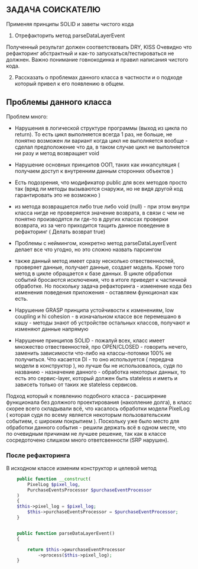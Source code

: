 ## ЗАДАЧА СОИСКАТЕЛЮ

Применяя принципы SOLID и заветы чистого кода

1. Отрефакторить метод parseDataLayerEvent

Полученный результат должен соответствовать DRY, KISS Очевидно что рефакторинг абстрактный и как-то запускаться/тестироваться не должнен. Важно понимание говнокодинка и правил написания чистого кода.

2. Рассказать о проблемах данного класса в частности и о подходе который привел к его появлению в общем.

## Проблемы данного класса

Проблем много:

- Нарушения в логической структуре программы (выход из цикла по return). То есть цикл выполняется всегда 1 раз, не больше, не понятно возможен ли вариант когда цикл не выполняется вообще - сделал предположение что да, в таком случае цикл не выполняется ни разу и метод возвращает void

- Нарушение основных принципов ООП, таких как инкапсуляция ( получаем доступ к внутренним данным сторонних объектов )

- Есть подозрения, что модификатор public для всех методов просто так (вряд ли методы вызываются снаружи, но не видя другой код гарантировать это не возможно )

- из метода возвращается либо true либо void (null) - при этом внутри класса нигде не проверяется значение возврата, в связи с чем не понятно производятся ли где-то в других классах проверки возврата, из за чего приходится тащить данное поведение в рефакторинг ( Делать возврат true)

- Проблемы с неймингом, конкретно метод parseDataLayerEvent делает все что угодно, но это сложно назвать парсингом

- также данный метод имеет сразу несколько отвественностей, проверяет данные, получает данные, создает модель.
  Кроме того метод в цикле обращается к базе данных. В цикле обработки событий бросаются исключения, что в итоге приведет к частичной обработке. Но поскольку задача рефакторинга - изменение кода без изменения поведения приложения - оставляем функционал как есть.

- Нарушение GRASP принципа устойчивости к изменениям, low coupling и hi cohesion - в изначальном классе все перемешано в кашу - методы знают об устройстве остальных классов, получают и изменяют данные напрямую
- Нарушение принципов SOLID - пожалуй всех, класс имеет множество отвественностей, про OPEN/CLOSED - говорить нечего, заменить зависимости что-либо на классы-потомки 100% не получиться. Что касается DI - то оно используется ( передача модели в конструктор ), но лучше бы не использовалось, судя по названию - назначение данного - обработка некоторых данных, то есть это сервис-layer, который должен быть stateless и иметь и зависеть только от таких же stateless сервисов.

Подход который к появлению подобного класса - расширение функционала без должного проектирования (накопление долга), в класс скорее всего складывали всё, что касалось обработки модели PixelLog ( которая судя по всему является некоторым пользовательским событием, c широким покрытием ). Поскольку уже было место для обработки данного события - решили держать всё в одном месте, что по очевидным причинам не лучшее решение, так как в классе сосредоточено слишком много ответсвенности (SRP нарушен).

### После рефакторинга

В исходном классе изменим конструктор и целевой метод

```php
    public function __construct(
        PixelLog $pixel_log,
        PurchaseEventsProcessor $purchaseEventProcessor
    )
    {
	$this->pixel_log = $pixel_log;
        $this->purchaseEventsProcessor = $purchaseEventProcessor;
    }


    public function parseDataLayerEvent()
    {

        return $this->pиurchaseEventProcessor
            ->process($this->pixel_log);
    }

```

